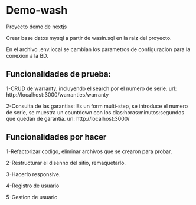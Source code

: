 # Demo-wash
Proyecto demo de nextjs

Crear base datos mysql a partir de wasin.sql en la raiz del proyecto. 

En el archivo .env.local se cambian los parametros de configuracion para la conexion a la BD.

## Funcionalidades de prueba:

1-CRUD de warranty. incluyendo el search por el numero de serie. url: http://localhost:3000/warranties/warranty

2-Consulta de las garantias: Es un form multi-step, se introduce el numero de serie,
se muestra un countdown con los dias:horas:minutos:segundos que quedan de garantia. 
url: http://localhost:3000/

## Funcionalidades por hacer
1-Refactorizar codigo, eliminar archivos que se crearon para probar.

2-Restructurar el disenno del sitio, remaquetarlo.

3-Hacerlo responsive.

4-Registro  de usuario

5-Gestion de usuario




